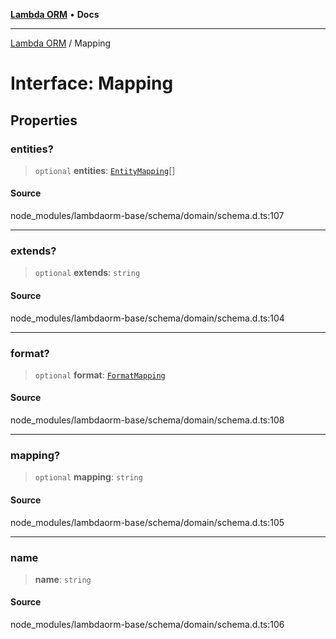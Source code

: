 [**Lambda ORM**](../README.md) • **Docs**

***

[Lambda ORM](../README.md) / Mapping

# Interface: Mapping

## Properties

### entities?

> `optional` **entities**: [`EntityMapping`](EntityMapping.md)[]

#### Source

node\_modules/lambdaorm-base/schema/domain/schema.d.ts:107

***

### extends?

> `optional` **extends**: `string`

#### Source

node\_modules/lambdaorm-base/schema/domain/schema.d.ts:104

***

### format?

> `optional` **format**: [`FormatMapping`](FormatMapping.md)

#### Source

node\_modules/lambdaorm-base/schema/domain/schema.d.ts:108

***

### mapping?

> `optional` **mapping**: `string`

#### Source

node\_modules/lambdaorm-base/schema/domain/schema.d.ts:105

***

### name

> **name**: `string`

#### Source

node\_modules/lambdaorm-base/schema/domain/schema.d.ts:106
